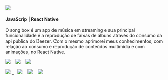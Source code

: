 ![](logo.png)

<h4>JavaScrip | React Native</h4>

O song box é um app de música em streaming e sua principal funcionalidade é a reprodução de faixas de álbuns através do consumo da api pública do Deezer. Com o mesmo aprimorei meus conhecimentos, com relação ao consumo e reprodução de conteúdos multimídia e com animações, no React Native.

![](gif1.gif) _&nbsp;&nbsp;_ ![](gif3.gif)  _&nbsp;&nbsp;_ ![](gif2.gif)

  
 ![](splash.png) _&nbsp;&nbsp; ![](image1.png) _&nbsp;&nbsp;_ ![](image2.png)  _&nbsp;&nbsp;_ ![](image3.png)



